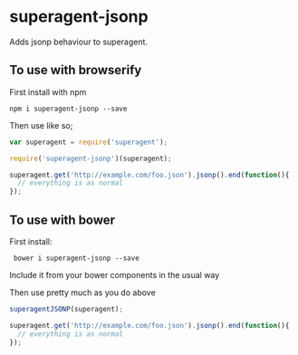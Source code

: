 # superagent-jsonp
Adds jsonp behaviour to superagent.

## To use with browserify

First install with npm

``` npm i superagent-jsonp --save ```

Then use like so;

```js
var superagent = require('superagent');

require('superagent-jsonp')(superagent);

superagent.get('http://example.com/foo.json').jsonp().end(function(){
  // everything is as normal
});

```

## To use with bower

First install:

``` bower i superagent-jsonp --save```

Include it from your bower components in the usual way

Then use pretty much as you do above

```js
superagentJSONP(superagent);

superagent.get('http://example.com/foo.json').jsonp().end(function(){
  // everything is as normal
});
```



